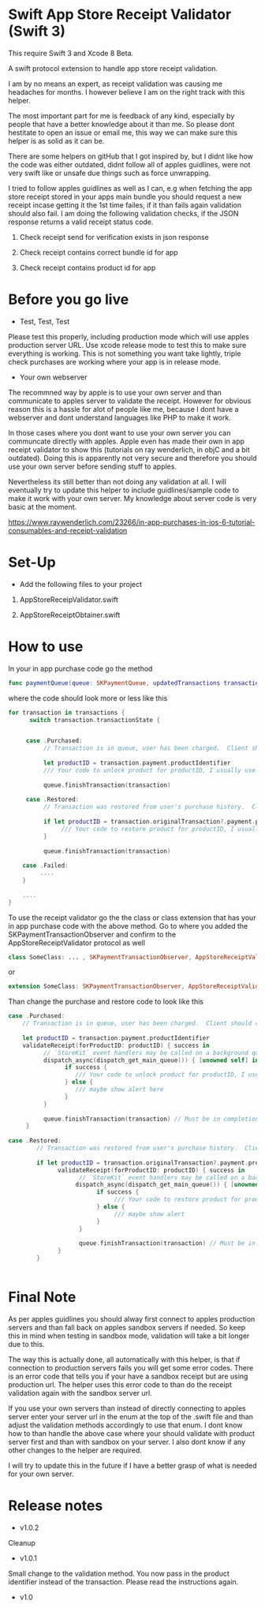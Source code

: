 # Swift App Store Receipt Validator (Swift 3)

This require Swift 3 and Xcode 8 Beta.

A swift protocol extension to handle app store receipt validation.

I am by no means an expert, as receipt validation was causing me headaches for months. I however believe I am on the right track with this helper. 

The most important part for me is feedback of any kind, especially by people that have a better knowledge about it than me. So please dont hestitate to open an issue or email me, this way we can make sure this helper is as solid as it can be.

There are some helpers on gitHub that I got inspired by, but I didnt like how the code was either outdated, didnt follow all of apples guidlines, were not very swift like or unsafe due things such as force unwrapping. 

I tried to follow apples guidlines as well as I can, e.g when fetching the app store receipt stored in your apps main bundle you should request a new receipt incase getting it the 1st time failes, if it than fails again validation should also fail. 
I am doing the following validation checks, if the JSON response returns a valid receipt status code.

1) Check receipt send for verification exists in json response

2) Check receipt contains correct bundle id for app

3) Check receipt contains product id for app

# Before you go live

- Test, Test, Test

Please test this properly, including production mode which will use apples production server URL. Use xcode release mode to test this to make sure everything is working. This is not something you want take lightly, triple check purchases are working where your app is in release mode.

- Your own webserver

The recommned way by apple is to use your own server and than communicate to apples server to validate the receipt.
However for obvious reason this is a hassle for alot of people like me, because I dont have a webserver and dont understand languages like PHP to make it work.

In those cases where you dont want to use your own server you can communcate directly with apples. 
Apple even has made their own in app receipt validator to show this (tutorials on ray wenderlich, in objC and a bit outdated). Doing this is apparently not very secure and therefore you should use your own server before sending stuff to apples. 

Nevertheless its still better than not doing any validation at all. I will eventually try to update this helper to include guidlines/sample code to make it work with your own server. My knowledge about server code is very basic at the moment.

https://www.raywenderlich.com/23266/in-app-purchases-in-ios-6-tutorial-consumables-and-receipt-validation

# Set-Up

- Add the following files to your project

1) AppStoreReceipValidator.swift

2) AppStoreReceiptObtainer.swift

# How to use

In your in app purchase code go the method

```swift
func paymentQueue(queue: SKPaymentQueue, updatedTransactions transactions: [SKPaymentTransaction]) { ....
```

where the code should look more or less like this

```swift
for transaction in transactions {
      switch transaction.transactionState {


     case .Purchased:
          // Transaction is in queue, user has been charged.  Client should complete the transaction.
                
          let productID = transaction.payment.productIdentifier
          /// Your code to unlock product for productID, I usually use delegation here
          
          queue.finishTransaction(transaction)
              
     case .Restored:
          // Transaction was restored from user's purchase history.  Client should complete the transaction.
                
          if let productID = transaction.originalTransaction?.payment.productIdentifier {
               /// Your code to restore product for productID, I usually use delegation here
          }
         
          queue.finishTransaction(transaction)
         
    case .Failed:
         ....
    }
    
    ....
}
```

To use the receipt validator go the the class or class extension that has your in app purchase code with the above method. Go to where you added the SKPaymentTransactionObserver and confirm to the AppStoreReceiptValidator protocol as well

```swift
class SomeClass: ... , SKPaymentTransactionObserver, AppStoreReceiptValidator {....
```

or 

```swift
extension SomeClass: SKPaymentTransactionObserver, AppStoreReceiptValidator {....
```

Than change the purchase and restore code to look like this

```swift
case .Purchased:
    // Transaction is in queue, user has been charged.  Client should complete the transaction.
      
    let productID = transaction.payment.productIdentifier
    validateReceipt(forProductID: productID) { success in
          // `StoreKit` event handlers may be called on a background queue. Ensure unlocking products gets called on main queue.
          dispatch_async(dispatch_get_main_queue()) { [unowned self] in
                if success {
                   /// Your code to unlock product for productID, I usually use delegation here
                } else {
                   /// maybe show alert here
                }
          }
                    
          queue.finishTransaction(transaction) // Must be in completion closure
     }
  
case .Restored:
        // Transaction was restored from user's purchase history.  Client should complete the transaction.
          
        if let productID = transaction.originalTransaction?.payment.productIdentifier {      
              validateReceipt(forProductID: productID) { success in
                    // `StoreKit` event handlers may be called on a background queue. Ensure unlocking products gets called on main queue.
                   dispatch_async(dispatch_get_main_queue()) { [unowned self] in
                         if success {
                              /// Your code to restore product for productID, I usually use delegation here
                         } else {
                              /// maybe show alert 
                         }
                    }
                    
                    queue.finishTransaction(transaction) // Must be in completion closure
              }
        }
                
```

# Final Note

As per apples guidlines you should alway first connect to apples production servers and than fall back on apples sandbox servers if needed. So keep this in mind when testing in sandbox mode, validation will take a bit longer due to this.

The way this is actually done, all automatically with this helper, is that if connection to production servers fails you will get some error codes. There is an error code that tells you if your have a sandbox receipt but are using production url. The helper uses this error code to than do the receipt validation again with the sandbox server url.

If you use your own servers than instead of directly connecting to apples server enter your server url in the enum at the top of the .swift file and than adjust the validation methods accordingly to use that enum. I dont know how to than handle the above case where your should validate with product server first and than with sandbox on your server. I also dont know if any other changes to the helper are required.

I will try to update this in the future if I have a better grasp of what is needed for your own server.

# Release notes

- v1.0.2

Cleanup

- v1.0.1

Small change to the validation method. You now pass in the product identifier instead of the transaction. Please read the instructions again.

- v1.0

